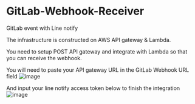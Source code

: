# GitLab-Webhook-Receiver
GitLab event with Line notify 

The infrastructure is constructed on AWS API gateway & Lambda.

You need to setup POST API gateway and integrate with Lambda so that you can receive the webhook.

You will need to paste your API gateway URL in the GitLab Webhook URL field
![image](https://user-images.githubusercontent.com/78006007/144711287-42435dae-1965-49a2-8808-eab4bf8190e8.png)

And input your line notify access token below to finish the integration
![image](https://user-images.githubusercontent.com/78006007/144711339-cd5caae9-7c46-432d-a43e-bcfacb1a3758.png)
